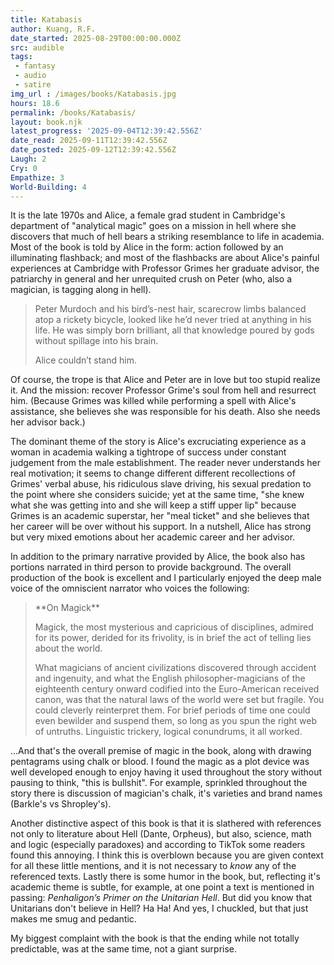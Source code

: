 ```yaml
---
title: Katabasis
author: Kuang, R.F.
date_started: 2025-08-29T00:00:00.000Z
src: audible
tags: 
 - fantasy 
 - audio
 - satire
img_url : /images/books/Katabasis.jpg
hours: 18.6 
permalink: /books/Katabasis/
layout: book.njk
latest_progress: '2025-09-04T12:39:42.556Z'
date_read: 2025-09-11T12:39:42.556Z
date_posted: 2025-09-12T12:39:42.556Z
Laugh: 2
Cry: 0
Empathize: 3
World-Building: 4
---
```

It is the late 1970s and Alice, a female grad student in Cambridge's department of "analytical magic" goes on a mission in hell where she discovers that much of hell bears a striking resemblance to life in academia.  Most of the book is told by Alice in the form: action followed by an illuminating flashback; and most of the flashbacks are about Alice's painful experiences at Cambridge with Professor Grimes her graduate advisor, the patriarchy in general and her unrequited crush on Peter (who, also a magician, is tagging along in hell). 

<blockquote>
Peter Murdoch and his bird’s-nest hair, scarecrow limbs balanced atop a rickety bicycle, looked like he’d never tried at anything in his life. He was simply born brilliant, all that knowledge poured by gods without spillage into his brain.

Alice couldn’t stand him.
</blockquote>

Of course, the trope is that Alice and Peter are in love but too stupid realize it.  And the mission: recover Professor Grime's soul from hell and resurrect him.  (Because Grimes was killed while performing a spell with Alice's assistance, she believes she was responsible for his death. Also she needs her advisor back.)

The dominant theme of the story is Alice's excruciating experience as a woman in academia walking a tightrope of success under constant judgement from the male establishment. The reader never understands her real motivation; it seems to change different different recollections of Grimes' verbal abuse, his ridiculous slave driving, his sexual predation to the point where she considers suicide; yet at the same time, "she knew what she was getting into and she will keep a stiff upper lip" because Grimes is an academic superstar, her "meal ticket" and she believes that her career will be over without his support. In a nutshell, Alice has strong but very mixed emotions about her academic career and her advisor.   

In addition to the primary narrative provided by Alice, the book also has portions narrated in third person to provide background. The overall production of the book is excellent and I particularly enjoyed the deep male voice of the omniscient narrator who voices the following:  
<blockquote>
**On Magick**

Magick, the most mysterious and capricious of disciplines, admired for its power, derided for its frivolity, is in brief the act of telling lies about the world.

What magicians of ancient civilizations discovered through accident and ingenuity, and what the English philosopher-magicians of the eighteenth century onward codified into the Euro-American received canon, was that the natural laws of the world were set but fragile. You could cleverly reinterpret them. For brief periods of time one could even bewilder and suspend them, so long as you spun the right web of untruths. Linguistic trickery, logical conundrums, it all worked. 
</blockquote>

...And that's the overall premise of magic in the book, along with drawing pentagrams using chalk or blood. I found the magic as a plot device was well developed enough to enjoy having it used throughout the story without pausing to think, "this is bullshit". For example, sprinkled throughout the story there is discussion of magician's chalk, it's varieties and brand names (Barkle's vs Shropley's).  

Another distinctive aspect of this book is that it is slathered with references not only to literature about Hell (Dante, Orpheus), but also, science, math and logic (especially paradoxes) and according to TikTok some readers found this annoying. I think this is overblown because you are given context for all these little mentions, and it is not necessary to _know_ any of the referenced texts.   Lastly there is some humor in the book, but, reflecting it's academic theme is subtle, for example, at one point a text is mentioned in passing: _Penhaligon’s Primer on the Unitarian Hell_. But did you know that Unitarians don't believe in Hell? Ha Ha! And yes, I chuckled, but that just makes me smug and pedantic.  

My biggest complaint with the book is that the ending while not totally predictable, was at the same time, not a giant surprise.

<!-- 
* <span meta="11.2@2025-08-25T15:39:42.556Z"></span>They are in hell and I have chuckled several times. So far so good.
* <span meta="25@2025-09-02T15:39:42.556Z"></span>Past the first sin (pride).
* <span meta="48.3@2025-09-04T12:39:42.556Z"></span>They have met Elsbeth. Chapter 17
* <span meta="57@2025-09-04T12:39:42.556Z"></span> In an Escher-based trap. Chapter 20
<blockquote>
“What did Peter desire? Alice wondered. Probably nothing. Peter came into this world with a silver spoon in his mouth; Peter had never wanted for anything. But that was the wrong sense of want. Desire and need were very different, and she wished she knew what Peter craved, what made him weak in the knees, because then at least she would know that Peter had any vulnerabilities at all. Here, though, Peter’s expression never changed. He kept such a straight face; he only peered around with clinical, faintly condescending curiosity. Saint Peter could not be tempted.”
</blockquote>

-->
